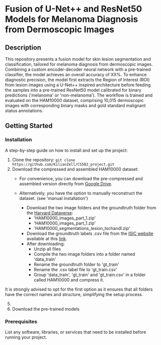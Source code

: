 # Fusion of U-Net++ and ResNet50 Models for Melanoma Diagnosis from Dermoscopic Images

## Description

This repository presents a fusion model for skin lesion segmentation and classification, tailored for melanoma diagnosis from dermoscopic images. Combining a custom encoder-decoder neural network with a pre-trained classifier, the model achieves an overall accuracy of XX%. To enhance diagnostic precision, the model first extracts the Region of Interest (ROI) from lesion images using a U-Net++ inspired architecture before feeding the samples into a pre-trained ResNet50 model calibrated for binary predictions ('melanoma' or 'non-melanoma'). The workflow is trained and evaluated on the HAM10000 dataset, comprising 10,015 dermoscopic images with corresponding binary masks and gold standard malignant status annotations.

## Getting Started

### Installation
A step-by-step guide on how to install and set up the project:
1. Clone the repository: `git clone https://github.com/KilianZell/CS502_project.git`
2. Download the compressed and assembled HAM10000 dataset:
   - For convenience, you can download the pre-compressed and assembled version directly from [Google Drive](https://drive.google.com/file/d/1suJWzU8Oc4yJJraoR6ARsDSo-HFOFNmy/view?usp=share_link).
   - Alternatively, you have the option to manually reconstruct the dataset. (see 'manual installation')
      
      
      
      
      
      
      
      
      
      
      
      
      -  Download the two image folders and the groundtruth folder from the [Harvard Dataverse](https://dataverse.harvard.edu/dataset.xhtml?persistentId=doi:10.7910/DVN/DBW86T):
         -  'HAM10000_images_part_1.zip'
         - 'HAM10000_images_part_1.zip'
         - 'HAM10000_segmentations_lesion_tschandl.zip'
      -  Download the groundtruth labels .csv file from the [ISIC website](https://challenge.isic-archive.com/data/#2018) available at this [link](https://isic-challenge-data.s3.amazonaws.com/2018/ISIC2018_Task3_Training_GroundTruth.zip).
      -  After downloading:
         - Unzip all files
         - Compile the two image folders into a folder named 'data_train'
         - Rename the groundtruth folder to 'gt_train'
         - Rename the .csv label file to 'gt_train.csv'
         - Group 'data_train', 'gt_train' and 'gt_train.csv' in a folder called HAM10000 and compress it.

It is strongly advised to opt for the first option as it ensures that all folders have the correct names and structure, simplifying the setup process.


5. 
4. Download the pre-trained models


### Prerequisites

List any software, libraries, or services that need to be installed before running your project.

